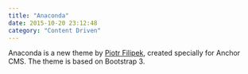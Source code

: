 ```yaml
---
title: "Anaconda"
date: 2015-10-20 23:12:48
category: "Content Driven"
---
```


Anaconda is a new theme by [Piotr Filipek](https://github.com/danoxide), created specially for Anchor CMS. The theme is based on Bootstrap 3.

